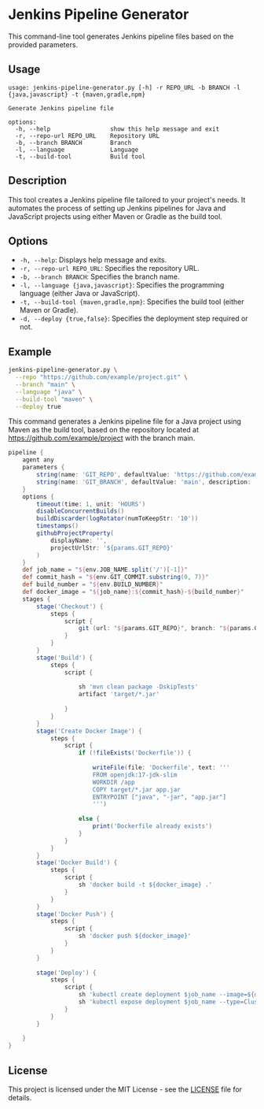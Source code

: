# Jenkins Pipeline Generator
This command-line tool generates Jenkins pipeline files based on the provided parameters.

## Usage
```
usage: jenkins-pipeline-generator.py [-h] -r REPO_URL -b BRANCH -l {java,javascript} -t {maven,gradle,npm}

Generate Jenkins pipeline file

options:
  -h, --help                 show this help message and exit
  -r, --repo-url REPO_URL    Repository URL
  -b, --branch BRANCH        Branch
  -l, --language             Language
  -t, --build-tool           Build tool
```
## Description
This tool creates a Jenkins pipeline file tailored to your project's needs. It automates the process of setting up Jenkins pipelines for Java and JavaScript projects using either Maven or Gradle as the build tool.

## Options
- `-h, --help`: Displays help message and exits.
- `-r, --repo-url REPO_URL`: Specifies the repository URL.
- `-b, --branch BRANCH`: Specifies the branch name.
- `-l, --language {java,javascript}`: Specifies the programming language (either Java or JavaScript).
- `-t, --build-tool {maven,gradle,npm}`: Specifies the build tool (either Maven or Gradle).
- `-d, --deploy {true,false}`: Specifies the deployment step required or not.

## Example
```sh
jenkins-pipeline-generator.py \
  --repo "https://github.com/example/project.git" \
  --branch "main" \
  --language "java" \
  --build-tool "maven" \
  --deploy true
```
This command generates a Jenkins pipeline file for a Java project using Maven as the build tool, based on the repository located at https://github.com/example/project with the branch main.

```groovy
pipeline {
    agent any
    parameters {
        string(name: 'GIT_REPO', defaultValue: 'https://github.com/example/project.git', description: 'Git Repository URL')
        string(name: 'GIT_BRANCH', defaultValue: 'main', description: 'Branch to build')
    }
    options {
        timeout(time: 1, unit: 'HOURS')
        disableConcurrentBuilds()
        buildDiscarder(logRotator(numToKeepStr: '10'))
        timestamps()
        githubProjectProperty(
            displayName: '',
            projectUrlStr: '${params.GIT_REPO}'
        )
    }
    def job_name = "${env.JOB_NAME.split('/')[-1]}"
    def commit_hash = "${env.GIT_COMMIT.substring(0, 7)}"
    def build_number = "${env.BUILD_NUMBER}"
    def docker_image = "${job_name}:${commit_hash}-${build_number}"
    stages {
        stage('Checkout') {
            steps {
                script {
                    git (url: "${params.GIT_REPO}", branch: "${params.GIT_BRANCH}")
                }
            }
        }
        stage('Build') {
            steps {
                script {
                    
                    sh 'mvn clean package -DskipTests'
                    artifact 'target/*.jar'
                    
                }
            }
        }
        stage('Create Docker Image') {
            steps {
                script {
                    if (!fileExists('Dockerfile')) {
                        
                        writeFile(file: 'Dockerfile', text: '''
                        FROM openjdk:17-jdk-slim
                        WORKDIR /app
                        COPY target/*.jar app.jar
                        ENTRYPOINT ["java", "-jar", "app.jar"]
                        ''')
                        
                    else {
                        print('Dockerfile already exists')
                    }
                }
            }
        }
        stage('Docker Build') {
            steps {
                script {
                    sh 'docker build -t ${docker_image} .'
                }
            }
        }
        stage('Docker Push') {
            steps {
                script {
                    sh 'docker push ${docker_image}'
                }
            }
        }
        
        stage('Deploy') {
            steps {
                script {
                    sh 'kubectl create deployment $job_name --image=${docker_image}'
                    sh 'kubectl expose deployment $job_name --type=ClusterIP --port=8080'
                }
            }
        }
        
    }
}

```

## License
This project is licensed under the MIT License - see the [LICENSE](./LICENSE) file for details.